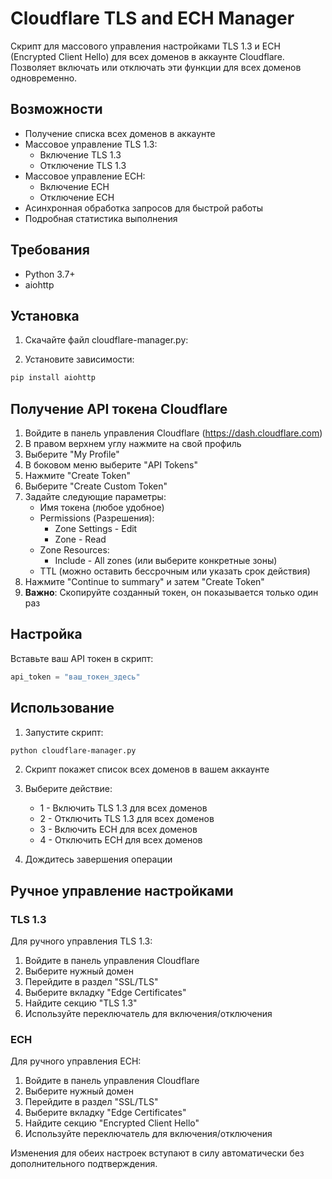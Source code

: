 # Cloudflare TLS and ECH Manager

Скрипт для массового управления настройками TLS 1.3 и ECH (Encrypted Client Hello) для всех доменов в аккаунте Cloudflare. Позволяет включать или отключать эти функции для всех доменов одновременно.

## Возможности

- Получение списка всех доменов в аккаунте
- Массовое управление TLS 1.3:
  - Включение TLS 1.3
  - Отключение TLS 1.3
- Массовое управление ECH:
  - Включение ECH
  - Отключение ECH
- Асинхронная обработка запросов для быстрой работы
- Подробная статистика выполнения

## Требования

- Python 3.7+
- aiohttp

## Установка

1. Скачайте файл cloudflare-manager.py:

2. Установите зависимости:
```bash
pip install aiohttp
```

## Получение API токена Cloudflare

1. Войдите в панель управления Cloudflare (https://dash.cloudflare.com)
2. В правом верхнем углу нажмите на свой профиль
3. Выберите "My Profile"
4. В боковом меню выберите "API Tokens"
5. Нажмите "Create Token"
6. Выберите "Create Custom Token"
7. Задайте следующие параметры:
   - Имя токена (любое удобное)
   - Permissions (Разрешения):
     - Zone Settings - Edit
     - Zone - Read
   - Zone Resources:
     - Include - All zones (или выберите конкретные зоны)
   - TTL (можно оставить бессрочным или указать срок действия)
8. Нажмите "Continue to summary" и затем "Create Token"
9. **Важно**: Скопируйте созданный токен, он показывается только один раз

## Настройка

Вставьте ваш API токен в скрипт:
```python
api_token = "ваш_токен_здесь"
```

## Использование

1. Запустите скрипт:
```bash
python cloudflare-manager.py
```

2. Скрипт покажет список всех доменов в вашем аккаунте

3. Выберите действие:
   - 1 - Включить TLS 1.3 для всех доменов
   - 2 - Отключить TLS 1.3 для всех доменов
   - 3 - Включить ECH для всех доменов
   - 4 - Отключить ECH для всех доменов

4. Дождитесь завершения операции

## Ручное управление настройками

### TLS 1.3

Для ручного управления TLS 1.3:

1. Войдите в панель управления Cloudflare
2. Выберите нужный домен
3. Перейдите в раздел "SSL/TLS"
4. Выберите вкладку "Edge Certificates"
5. Найдите секцию "TLS 1.3"
6. Используйте переключатель для включения/отключения

### ECH

Для ручного управления ECH:

1. Войдите в панель управления Cloudflare
2. Выберите нужный домен
3. Перейдите в раздел "SSL/TLS"
4. Выберите вкладку "Edge Certificates"
5. Найдите секцию "Encrypted Client Hello"
6. Используйте переключатель для включения/отключения

Изменения для обеих настроек вступают в силу автоматически без дополнительного подтверждения.
